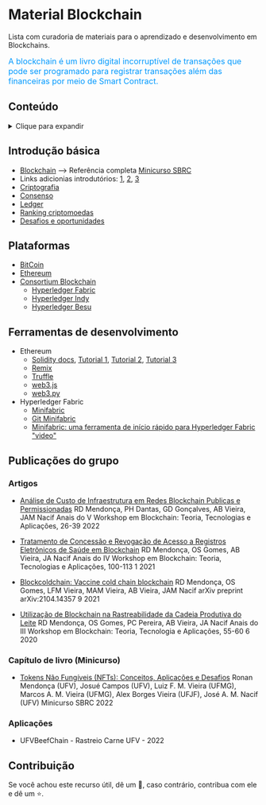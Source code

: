 # Material Blockchain

Lista com curadoria de materiais para o aprendizado e desenvolvimento em Blockchains.

<font color=#0099ff size=3>A blockchain é um livro digital incorruptível de transações que pode ser programado para registrar transações além das financeiras por meio de Smart Contract.</font>

## Conteúdo
<details><summary>Clique para expandir</summary>

- [Blockchain](#blockchain)
  - [Introdução básica](#introducao)
  - [Plataformas](#plataformas)
  - [Ferramentas](#Ferramentas)
  - [Publicações do grupo](#Publicacoes)
  - [Contribuição](#Contribuição)

</details>

## Introdução básica
* [Blockchain](https://github.com/lesc-ufv/materialBlockchain/blob/main/introducao.pdf) --> Referência completa [Minicurso SBRC](https://sol.sbc.org.br/livros/index.php/sbc/catalog/download/29/96/246-1?inline=1) 
* Links adicionias introdutórios: [1](https://www.geeksforgeeks.org/blockchain-technology-introduction/?ref=rp), [2](https://www.geeksforgeeks.org/introduction-to-blockchain/?ref=rp), [3](https://www.geeksforgeeks.org/benefits-of-blockchain-technology/?ref=rp)
* [Criptografia](https://www.geeksforgeeks.org/cryptography-in-blockchain/)
* [Consenso](https://www.geeksforgeeks.org/consensus-algorithms-in-blockchain/)
* [Ledger](https://www.geeksforgeeks.org/blockchain-and-distributed-ledger-technology-dlt/?ref=rp)
* [Ranking criptomoedas](https://coinmarketcap.com/)
* [Desafios e oportunidades](https://allquantor.at/blockchainbib/pdf/zheng2018blockchain.pdf)

## Plataformas
* [BitCoin](https://bitcoin.org/)
* [Ethereum](https://ethereum.org/)
* [Consortium Blockchain]([#consortium-blockchai](https://www.hyperledger.org/)n)
  * [Hyperledger Fabric](https://www.hyperledger.org/use/fabric)
  * [Hyperledger Indy](https://www.hyperledger.org/use/hyperledger-indy)
  * [Hyperledger Besu](https://www.hyperledger.org/use/besu)

## Ferramentas de desenvolvimento
* Ethereum
  * [Solidity docs](https://docs.soliditylang.org/), [Tutorial 1](https://www.tutorialspoint.com/solidity/index.htm),  [Tutorial 2](https://cryptozombies.io/),  [Tutorial 3](https://www.edureka.co/blog/solidity-tutorial/)
  * [Remix](https://remix.ethereum.org/)
  * [Truffle](https://trufflesuite.com)
  * [web3.js](https://web3js.readthedocs.io)
  * [web3.py](https://web3py.readthedocs.io)
* Hyperledger Fabric
  * [Minifabric](https://labs.hyperledger.org/labs/minifabric.html)
  * [Git Minifabric](https://github.com/hyperledger-labs/minifabric)
  * [Minifabric: uma ferramenta de início rápido para Hyperledger Fabric "video"](https://youtu.be/RN_MHXyW1y0)

## Publicações do grupo

### Artigos

+ [Análise de Custo de Infraestrutura em Redes Blockchain Publicas e Permissionadas](https://sol.sbc.org.br/index.php/wblockchain/article/download/21469/21293/)
RD Mendonça, PH Dantas, GD Gonçalves, AB Vieira, JAM Nacif
Anais do V Workshop em Blockchain: Teoria, Tecnologias e Aplicações, 26-39		2022

+ [Tratamento de Concessão e Revogação de Acesso a Registros Eletrônicos de Saúde em Blockchain](https://sol.sbc.org.br/index.php/wblockchain/article/download/17133/16971)
RD Mendonça, OS Gomes, AB Vieira, JA Nacif
Anais do IV Workshop em Blockchain: Teoria, Tecnologias e Aplicações, 100-113	1	2021

+ [Blockcoldchain: Vaccine cold chain blockchain](https://arxiv.org/pdf/2104.14357)
RD Mendonça, OS Gomes, LFM Vieira, MAM Vieira, AB Vieira, JAM Nacif
arXiv preprint arXiv:2104.14357	9	2021

+ [Utilização de Blockchain na Rastreabilidade da Cadeia Produtiva do Leite](https://sol.sbc.org.br/index.php/wblockchain/article/download/12433/12298/)
RD Mendonça, OS Gomes, PC Pereira, AB Vieira, JA Nacif
Anais do III Workshop em Blockchain: Teoria, Tecnologia e Aplicações, 55-60	6	2020

### Capítulo de livro (Minicurso)
+ [Tokens Não Fungíveis (NFTs): Conceitos, Aplicações e Desafios](https://sol.sbc.org.br/livros/index.php/sbc/catalog/download/108/483/756-1)	Ronan Mendonça (UFV), Josué Campos (UFV), Luiz F. M. Vieira (UFMG), Marcos A. M. Vieira (UFMG), Alex Borges Vieira (UFJF), José A. M. Nacif (UFV) Minicurso SBRC 2022

### Aplicações

+ UFVBeefChain - Rastreio Carne UFV - 2022

## Contribuição
Se você achou este recurso útil, dê um 🌟, caso contrário, contribua com ele e dê um ⭐️.

